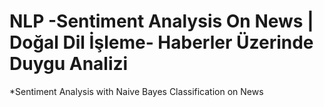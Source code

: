 # NLP -Sentiment Analysis On News | Doğal Dil İşleme- Haberler Üzerinde Duygu Analizi
*Sentiment Analysis with Naive Bayes Classification on News 
